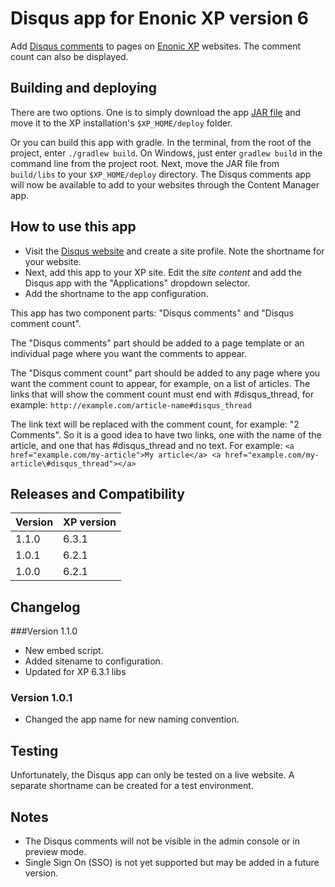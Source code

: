 # Disqus app for Enonic XP version 6

Add [Disqus comments](https://disqus.com) to pages on [Enonic XP](https://github.com/enonic/xp) websites. The comment count can also be
displayed.

## Building and deploying

There are two options. One is to simply download the app [JAR file](http://repo.enonic.com/public/com/enonic/social/app-disqus/1.1.0/app-disqus-1.1.0.jar) and move it to the XP installation's `$XP_HOME/deploy` folder.

Or you can build this app with gradle. In the terminal, from the root of the project, enter `./gradlew build`. On Windows, just enter `gradlew build`
in the command line from the project root. Next, move the JAR file from `build/libs` to your `$XP_HOME/deploy` directory. The Disqus comments
app will now be available to add to your websites through the Content Manager app.

## How to use this app

* Visit the [Disqus website](https://disqus.com/admin/create/) and create a site profile. Note the shortname for your website.
* Next, add this app to your XP site. Edit the *site content* and add the Disqus app with the "Applications" dropdown selector.
* Add the shortname to the app configuration.

This app has two component parts: "Disqus comments" and "Disqus comment count".

The "Disqus comments" part should be added to a page template or an individual page where you want the comments to appear.

The "Disqus comment count" part should be added to any page where you want the comment count to appear, for example, on a list of articles.
The links that will show the comment count must end with \#disqus_thread, for example: `http://example.com/article-name#disqus_thread`

The link text will be replaced with the comment count, for example: "2 Comments". So it is a good idea to have two links, one with the
name of the article, and one that has \#disqus_thread and no text. For example: `<a href="example.com/my-article">My article</a>
<a href="example.com/my-article\#disqus_thread"></a>`

## Releases and Compatibility

| Version        | XP version |
| ------------- | ------------- |
| 1.1.0 | 6.3.1 |
| 1.0.1 | 6.2.1 |
| 1.0.0 | 6.2.1 |

## Changelog
###Version 1.1.0

* New embed script.
* Added sitename to configuration.
* Updated for XP 6.3.1 libs

### Version 1.0.1

* Changed the app name for new naming convention.

## Testing

Unfortunately, the Disqus app can only be tested on a live website. A separate shortname can be created for a test environment.

## Notes

* The Disqus comments will not be visible in the admin console or in preview mode.
* Single Sign On (SSO) is not yet supported but may be added in a future version.
